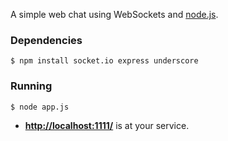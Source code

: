 A simple web chat using WebSockets and [node.js](http://nodejs.org/).


### Dependencies

    $ npm install socket.io express underscore


### Running

    $ node app.js

- **[http://localhost:1111/](http://localhost:1111/)** is at your service.